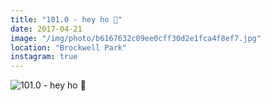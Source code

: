 ```yaml
---
title: "101.0 - hey ho 🌳"
date: 2017-04-21
image: "/img/photo/b6167632c09ee0cff30d2e1fca4f8ef7.jpg"
location: "Brockwell Park"
instagram: true
---
```


![101.0 - hey ho 🌳](/img/photo/b6167632c09ee0cff30d2e1fca4f8ef7.jpg)
